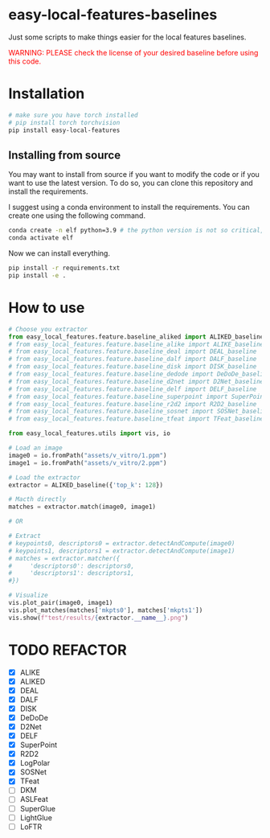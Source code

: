 # easy-local-features-baselines

Just some scripts to make things easier for the local features baselines.

<div style="color:red;">WARNING: PLEASE check the license of your desired baseline before using this code.</div>

# Installation

```bash
# make sure you have torch installed
# pip install torch torchvision
pip install easy-local-features
```

## Installing from source

You may want to install from source if you want to modify the code or if you want to use the latest version. To do so, you can clone this repository and install the requirements.

I suggest using a conda environment to install the requirements. You can create one using the following command.

```bash
conda create -n elf python=3.9 # the python version is not so critical, but I used 3.9.
conda activate elf
```

Now we can install everything.

```bash
pip install -r requirements.txt
pip install -e .
```

# How to use

```python
# Choose you extractor
from easy_local_features.feature.baseline_aliked import ALIKED_baseline
# from easy_local_features.feature.baseline_alike import ALIKE_baseline
# from easy_local_features.feature.baseline_deal import DEAL_baseline
# from easy_local_features.feature.baseline_dalf import DALF_baseline
# from easy_local_features.feature.baseline_disk import DISK_baseline
# from easy_local_features.feature.baseline_dedode import DeDoDe_baseline
# from easy_local_features.feature.baseline_d2net import D2Net_baseline
# from easy_local_features.feature.baseline_delf import DELF_baseline
# from easy_local_features.feature.baseline_superpoint import SuperPoint_baseline
# from easy_local_features.feature.baseline_r2d2 import R2D2_baseline
# from easy_local_features.feature.baseline_sosnet import SOSNet_baseline
# from easy_local_features.feature.baseline_tfeat import TFeat_baseline

from easy_local_features.utils import vis, io

# Load an image
image0 = io.fromPath("assets/v_vitro/1.ppm")
image1 = io.fromPath("assets/v_vitro/2.ppm")

# Load the extractor
extractor = ALIKED_baseline({'top_k': 128})

# Macth directly
matches = extractor.match(image0, image1)

# OR

# Extract
# keypoints0, descriptors0 = extractor.detectAndCompute(image0)
# keypoints1, descriptors1 = extractor.detectAndCompute(image1)
# matches = extractor.matcher({
#     'descriptors0': descriptors0,
#     'descriptors1': descriptors1,
#})

# Visualize
vis.plot_pair(image0, image1)
vis.plot_matches(matches['mkpts0'], matches['mkpts1'])
vis.show(f"test/results/{extractor.__name__}.png")

```

# TODO REFACTOR
- [x] ALIKE
- [x] ALIKED
- [x] DEAL
- [x] DALF
- [x] DISK
- [x] DeDoDe
- [x] D2Net
- [x] DELF
- [x] SuperPoint
- [x] R2D2
- [x] LogPolar
- [x] SOSNet
- [x] TFeat
- [ ] DKM
- [ ] ASLFeat
- [ ] SuperGlue
- [ ] LightGlue
- [ ] LoFTR
